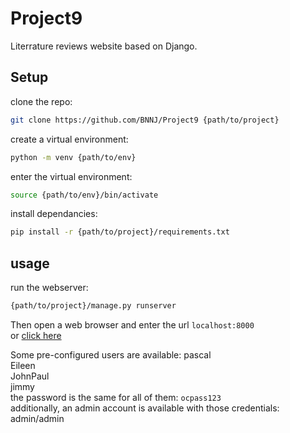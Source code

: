 # Project9

Literrature reviews website based on Django.

## Setup

clone the repo:
```sh
git clone https://github.com/BNNJ/Project9 {path/to/project}
```
create a virtual environment:
```sh
python -m venv {path/to/env}
```
enter the virtual environment:
```sh
source {path/to/env}/bin/activate
```
install dependancies:
```sh
pip install -r {path/to/project}/requirements.txt
```

## usage

run the webserver:
```sh
{path/to/project}/manage.py runserver
```

Then open a web browser and enter the url `localhost:8000`  
or [click here](http:localhost:8000)  

Some pre-configured users are available:
pascal  
Eileen  
JohnPaul  
jimmy  
the password is the same for all of them: `ocpass123`  
additionally, an admin account is available with those credentials: admin/admin